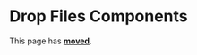 # Drop Files Components #

This page has [**moved**](https://lib-docs.delphidabbler.com/DropFiles/).